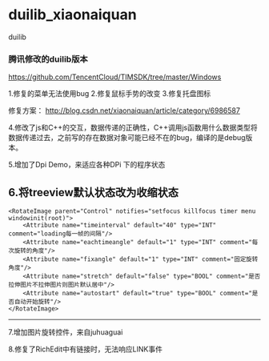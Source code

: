 # duilib_xiaonaiquan
duilib

### 腾讯修改的duilib版本
https://github.com/TencentCloud/TIMSDK/tree/master/Windows

1.修复的菜单无法使用bug
2.修复鼠标手势的改变
3.修复托盘图标

修复方案：
http://blog.csdn.net/xiaonaiquan/article/category/6986587

4.修改了js和C++的交互，数据传递的正确性，C++调用js函数用什么数据类型将数据传递过去，之前写的存在数据对象可能已经不在的bug，编译的是debug版本。

5.增加了Dpi Demo，来适应各种DPi 下的程序状态

6.将treeview默认状态改为收缩状态
---
	<RotateImage parent="Control" notifies="setfocus killfocus timer menu windowinit(root)">
		<Attribute name="timeinterval" default="40" type="INT" comment="loading每一帧的间隔"/>
		<Attribute name="eachtimeangle" default="1" type="INT" comment="每次旋转的角度"/>
		<Attribute name="fixangle" default="1" type="INT" comment="固定旋转角度"/>
		<Attribute name="stretch" default="false" type="BOOL" comment="是否拉伸图片不拉伸图片则图片默认居中"/>
		<Attribute name="autostart" default="true" type="BOOL" comment="是否自动开始旋转"/>
	</RotateImage>
---
7.增加图片旋转控件，来自juhuaguai

8.修复了RichEdit中有链接时，无法响应LINK事件

